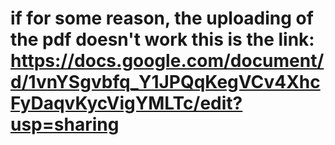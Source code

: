 # if for some reason, the uploading of the pdf doesn't work this is the link: https://docs.google.com/document/d/1vnYSgvbfq_Y1JPQqKegVCv4XhcFyDaqvKycVigYMLTc/edit?usp=sharing
